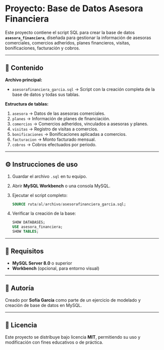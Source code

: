 # Proyecto: Base de Datos Asesora Financiera

Este proyecto contiene el script SQL para crear la base de datos **`asesora_financiera`**, diseñada para gestionar la información de asesoras comerciales, comercios adheridos, planes financieros, visitas, bonificaciones, facturación y cobros.

---

## 📁 Contenido

**Archivo principal:**

* `asesorafinanciera_garcia.sql` → Script con la creación completa de la base de datos y todas sus tablas.

**Estructura de tablas:**

1. `asesora` → Datos de las asesoras comerciales.
2. `planes` → Información de planes de financiación.
3. `comercios` → Comercios adheridos, vinculados a asesoras y planes.
4. `visitas` → Registro de visitas a comercios.
5. `bonificaciones` → Bonificaciones aplicadas a comercios.
6. `facturacion` → Monto facturado mensual.
7. `cobros` → Cobros efectuados por periodo.

---

## ⚙️ Instrucciones de uso

1. Guardar el archivo `.sql` en tu equipo.
2. Abrir **MySQL Workbench** o una consola MySQL.
3. Ejecutar el script completo:

   ```sql
   SOURCE ruta/al/archivo/asesorafinanciera_garcia.sql;
   ```
4. Verificar la creación de la base:

   ```sql
   SHOW DATABASES;
   USE asesora_financiera;
   SHOW TABLES;
   ```

---

## 🧱 Requisitos

* **MySQL Server 8.0** o superior
* **Workbench** (opcional, para entorno visual)

---

## 🧩 Autoría

Creado por **Sofía García** como parte de un ejercicio de modelado y creación de base de datos en MySQL.

---

## 🪪 Licencia

Este proyecto se distribuye bajo licencia **MIT**, permitiendo su uso y modificación con fines educativos o de práctica.
